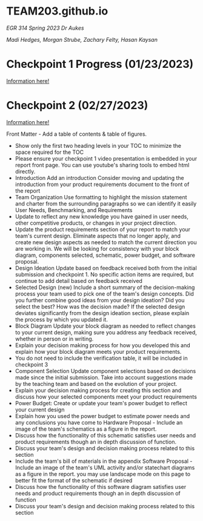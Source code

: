 # **TEAM203.github.io**

_EGR 314 Spring 2023 Dr Aukes_

_Madi Hedges, Morgan Strube, Zachary Felty, Hasan Kaysan_


# Checkpoint 1 Progress (01/23/2023) 
[Information here!](https://github.com/EGR-314-Team-203/egr-314-team-203.github.io/blob/d43bfb924f87346060e50686fa3fc662ec8faeb5/index.md)

# Checkpoint 2 (02/27/2023)
[Information here!](https://github.com/EGR-314-Team-203/egr-314-team-203.github.io/blob/36d60a9aeffb3fc0ebeeee66e35a7c2034e51a18/checkpoint_2)

Front Matter	- Add a table of contents & table of figures.
- Show only the first two heading levels in your TOC to minimize the space required for the TOC
- Please ensure your checkpoint 1 video presentation is embedded in your report front page. You can use youtube's sharing tools to embed html directly.
- Introduction	Add an introduction Consider moving and updating the introduction from your product requirements document to the front of the report
- Team Organization	Use formatting to highlight the mission statement and charter from the surrounding paragraphs so we can identify it easily
User Needs, Benchmarking, and Requirements	
- Update to reflect any new knowledge you have gained in user needs, other competitive products, or changes in your project direction.
- Update the product requirements section of your report to match your team's current design. Eliminate aspects that no longer apply, and create new design aspects as needed to match the current direction you are working in. We will be looking for consistency with your block diagram, components selected, schematic, power budget, and software proposal.
- Design Ideation	Update based on feedback received both from the initial submission and checkpoint 1. No specific action items are required, but continue to add detail based on feedback received
- Selected Design (new)	Include a short summary of the decision-making process your team used to pick one of the team's design concepts. Did you further combine good ideas from your design ideation? Did you select the best? How was the decision made? If the selected design deviates significantly from the design ideation section, please explain the process by which you updated it.
- Block Diagram	Update your block diagram as needed to reflect changes to your current design, making sure you address any feedback received, whether in person or in writing.
- Explain your decision making process for how you developed this and explain how your block diagram meets your product requirements.
- You do not need to include the verification table, it will be included in checkpoint 3
- Component Selection	Update component selections based on decisions made since the initial submission. Take into account suggestions made by the teaching team and based on the evolution of your project.
- Explain your decision making process for creating this section and discuss how your selected components meet your product requirements
- Power Budget: Create or update your team's power budget to reflect your current design
- Explain how you used the power budget to estimate power needs and any conclusions you have come to
Hardware Proposal	- Include an image of the team's schematics as a figure in the report.
- Discuss how the functionality of this schematic satisfies user needs and product requirements though an in depth discussion of function.
- Discuss your team's design and decision making process related to this section
- Include the team's bill of materials in the appendix
Software Proposal	- Include an image of the team's UML activity and/or statechart diagrams as a figure in the report. you may use landscape mode on this page to better fit the format of the schematic if desired
- Discuss how the functionality of this software diagram satisfies user needs and product requirements though an in depth discussion of function
- Discuss your team's design and decision making process related to this section
